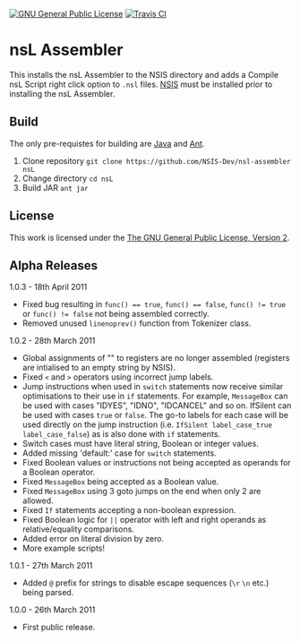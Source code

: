 [![GNU General Public License](https://img.shields.io/badge/license-GPL%20v2-blue.svg?style=flat-square)](http://www.gnu.org/licenses/gpl-2.0.html)
[![Travis CI](https://img.shields.io/travis/NSIS-Dev/nsl-assembler.svg?style=flat-square)](https://travis-ci.org/NSIS-Dev/nsl-assembler)

# nsL Assembler

This installs the nsL Assembler to the NSIS directory and adds a Compile
nsL Script right click option to `.nsl` files. [NSIS][nsis] must be installed
prior to installing the nsL Assembler.

## Build

The only pre-requistes for building are [Java][java] and [Ant][ant].

1. Clone repository `git clone https://github.com/NSIS-Dev/nsl-assembler nsL`
2. Change directory `cd nsL`
3. Build JAR `ant jar`
 
## License

This work is licensed under the [The GNU General Public License, Version 2](LICENSE.md).

## Alpha Releases

1.0.3 - 18th April 2011
* Fixed bug resulting in `func() == true`, `func() == false`, `func() != true`
  or `func() != false` not being assembled correctly.
* Removed unused `linenoprev()` function from Tokenizer class.

1.0.2 - 28th March 2011
* Global assignments of "" to registers are no longer assembled
  (registers are intialised to an empty string by NSIS).
* Fixed `<` and `>` operators using incorrect jump labels.
* Jump instructions when used in `switch` statements now receive similar
  optimisations to their use in `if` statements. For example, `MessageBox`
  can be used with cases "IDYES", "IDNO", "IDCANCEL" and so on. IfSilent
  can be used with cases `true` or `false`. The go-to labels for each case
  will be used directly on the jump instruction (i.e. `IfSilent
  label_case_true label_case_false`) as is also done with `if` statements.
* Switch cases must have literal string, Boolean or integer values.
* Added missing 'default:' case for `switch` statements.
* Fixed Boolean values or instructions not being accepted as operands
  for a Boolean operator.
* Fixed `MessageBox` being accepted as a Boolean value.
* Fixed `MessageBox` using 3 goto jumps on the end when only 2 are
  allowed.
* Fixed `If` statements accepting a non-boolean expression.
* Fixed Boolean logic for `||` operator with left and right operands as
  relative/equality comparisons.
* Added error on literal division by zero.
* More example scripts!

1.0.1 - 27th March 2011
* Added `@` prefix for strings to disable escape sequences (`\r` `\n` etc.)
  being parsed.

1.0.0 - 26th March 2011
* First public release.

[nsis]: http://nsis.sourceforge.net/
[java]: https://java.com/en/download/
[ant]: https://ant.apache.org/
